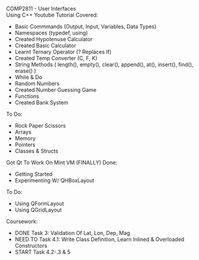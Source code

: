 COMP2811 - User Interfaces  
Using C++ Youtube Tutorial Covered: 
- Basic Commmands (Output, Input, Variables, Data Types)
- Namespaces (typedef, using)
- Created Hypotenuse Calculator
- Created Basic Calculator
- Learnt Ternary Operator (? Replaces If) 
- Created Temp Converter (C, F, K)
- String Methods ( length(), empty(), clear(), append(), at(), insert(), find(), erase() )
- While & Do
- Random Numbers
- Created Number Guessing Game
- Functions
- Created Bank System

To Do:
- Rock Paper Scissors
- Arrays
- Memory
- Pointers
- Classes & Structs

Got Qt To Work On Mint VM (FINALLY)
Done:
- Getting Started
- Experimenting W/ QHBoxLayout

To Do:
- Using QFormLayout
- Using QGridLayout

Coursework:
- DONE Task 3: Validation Of Lat, Lon, Dep, Mag
- NEED TO Task 4.1: Write Class Definition, Learn Inlined & Overloaded Constructors
- START Task 4.2-.3 & 5 